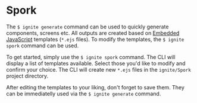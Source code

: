 # Spork

The `$ ignite generate` command can be used to quickly generate components, screens etc. All outputs are created based on [Embedded JavaScript](https://github.com/tj/ejs) templates (`*.ejs` files). To modify the templates, the `$ ignite spork` command can be used.

To get started, simply use the `$ ignite spork` command. The CLI will display a list of templates available. Select those you'd like to modify and confirm your choice. The CLI will create new `*.ejs` files in the `ignite/Spork` project directory.

After editing the templates to your liking, don't forget to save them. They can be immediatelly used via the `$ ignite generate` command.